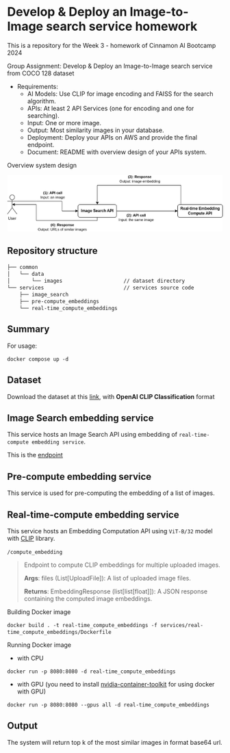 # Develop & Deploy an Image-to-Image search service homework

This is a repository for the Week 3 - homework of Cinnamon AI Bootcamp 2024

Group Assignment: Develop & Deploy an Image-to-Image search service from COCO 128 dataset

- Requirements:
  - AI Models: Use CLIP for image encoding and FAISS for the search algorithm.
  - APIs: At least 2 API Services (one for encoding and one for searching).
  - Input: One or more image.
  - Output: Most similarity images in your database.
  - Deployment: Deploy your APIs on AWS and provide the final endpoint.
  - Document: README with overview design of your APIs system.

Overview system design

![](./overview_system_design.png)

## Repository structure

```
├── common
│   └── data
│       └── images                    // dataset directory
└── services                          // services source code
    ├── image_search
    ├── pre-compute_embeddings
    └── real-time_compute_embeddings
```
## Summary

For usage:
```shell
docker compose up -d
```

## Dataset
Download the dataset at this [link](https://universe.roboflow.com/team-roboflow/coco-128/dataset/2), with **OpenAI CLIP Classification** format

## Image Search embedding service

This service hosts an Image Search API using embedding of `real-time-compute embedding service`.

This is the [endpoint](http://34.209.51.63:8000/docs#/default/search_similar_images_search_similar_images__post)

## Pre-compute embedding service

This service is used for pre-computing the embedding of a list of images.

## Real-time-compute embedding service

This service hosts an Embedding Computation API using `ViT-B/32` model with [CLIP](https://github.com/openai/CLIP) library.

`/compute_embedding`

> Endpoint to compute CLIP embeddings for multiple uploaded images.
>
> **Args**: files (List[UploadFile]): A list of uploaded image files.
>
> **Returns**: EmbeddingResponse (list[list[float]]): A JSON response containing the computed image embeddings.

Building Docker image

```shell
docker build . -t real-time_compute_embeddings -f services/real-time_compute_embeddings/Dockerfile
```

Running Docker image

- with CPU

```shell
docker run -p 8080:8080 -d real-time_compute_embeddings
```

- with GPU (you need to install [nvidia-container-toolkit](https://docs.nvidia.com/datacenter/cloud-native/container-toolkit/latest/install-guide.html) for using docker with GPU)

```shell
docker run -p 8080:8080 --gpus all -d real-time_compute_embeddings
```

## Output
The system will return top k of the most similar images in format base64 url.